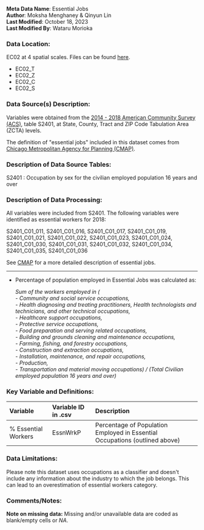 **Meta Data Name**: Essential Jobs  
**Author**: Moksha Menghaney & Qinyun Lin  
**Last Modified**: October 18, 2023  
**Last Modified By**: Wataru Morioka  

### Data Location: 
EC02 at 4 spatial scales. Files can be found [here](/data_final).
* EC02_T  
* EC02_Z  
* EC02_C  
* EC02_S  

### Data Source(s) Description:  
Variables were obtained from the [2014 - 2018 American Community Survey (ACS)](https://data.census.gov), table S2401, at State, County, Tract and ZIP Code Tabulation Area (ZCTA) levels.  

The definition of "essential jobs" included in this dataset comes from [Chicago Metropolitan Agency for Planning (CMAP)](https://github.com/CMAP-REPOS/essentialworkers). 

### Description of Data Source Tables:
S2401 : Occupation by sex for the civilian employed population 16 years and over

### Description of Data Processing: 
All variables were included from S2401. The following variables were identified as essential workers for 2018:  

S2401_C01_011, S2401_C01_016, S2401_C01_017, S2401_C01_019, S2401_C01_021, S2401_C01_022, S2401_C01_023, S2401_C01_024, S2401_C01_030, S2401_C01_031, S2401_C01_032, S2401_C01_034, S2401_C01_035, S2401_C01_036

See [CMAP](https://github.com/CMAP-REPOS/essentialworkers) for a more detailed description of essential jobs. 

----------

* Percentage of population employed in Essential Jobs was calculated as:  

	*Sum of the workers employed in (<br> 
                 - Community and social service occupations, <br>
                 - Health diagnosing and treating practitioners, Health technologists and technicians, and other technical occupations,<br>
                 - Healthcare support occupations,<br>
                 - Protective service occupations,<br>
                 - Food preparation and serving related occupations,<br>
                 - Building and grounds cleaning and maintenance occupations,<br>
                 - Farming, fishing, and forestry occupations,<br>
                 - Construction and extraction occupations,<br>
                 - Installation, maintenance, and repair occupations,<br>
                 - Production, <br>
                 - Transportation and material moving occupations) / (Total Civilian employed population 16 years and over)*

        
### Key Variable and Definitions:
| Variable | Variable ID in .csv | Description |
|:---------|:--------------------|:------------|
| % Essential Workers  | EssnWrkP | Percentage of Population Employed in Essential Occupations (outlined above) |

### Data Limitations:
Please note this dataset uses occupations as a classifier and doesn't include any information about the industry to which the job belongs. This can lead to an overestimation of essential workers category. 

### Comments/Notes:
**Note on missing data:** Missing and/or unavailable data are coded as blank/empty cells or _NA_.
